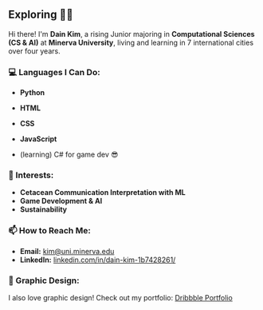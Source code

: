 ## Exploring 🐋🌊

Hi there! I'm **Dain Kim**, a rising Junior majoring in **Computational Sciences (CS & AI)** at **Minerva University**, living and learning in 7 international cities over four years.

### 💻 Languages I Can Do:
- **Python**
- **HTML**
- **CSS**
- **JavaScript**

- (learning) C# for game dev 😎

### 🌟 Interests:
- **Cetacean Communication Interpretation with ML**
- **Game Development & AI**
- **Sustainability**

### 📫 How to Reach Me:
- **Email:** [kim@uni.minerva.edu](mailto:kim@uni.minerva.edu)
- **LinkedIn:** [linkedin.com/in/dain-kim-1b7428261/](https://www.linkedin.com/in/dain-kim-1b7428261/)

### 🎨 Graphic Design:
I also love graphic design! Check out my portfolio: [Dribbble Portfolio](https://dribbble.com/ddanakim0304)
